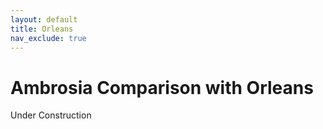 ```yaml
---
layout: default
title: Orleans
nav_exclude: true
---
```

Ambrosia Comparison with Orleans
=======================================================================

Under Construction